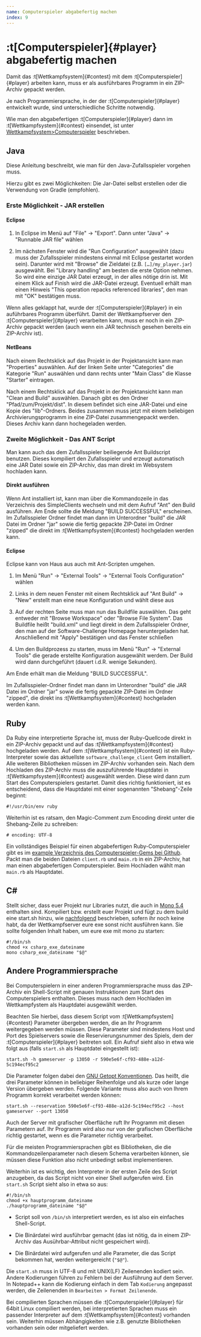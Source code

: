 ```yaml
---
name: Computerspieler abgabefertig machen
index: 9
---
```


# :t[Computerspieler]{#player} abgabefertig machen

Damit das :t[Wettkampfsystem]{#contest} mit dem :t[Computerspieler]{#player} arbeiten kann,
muss er als ausführbares Programm in ein ZIP-Archiv gepackt werden.

Je nach Programmiersprache, in der der :t[Computerspieler]{#player} entwickelt wurde,
sind unterschiedliche Schritte notwendig.

Wie man den abgabefertigen :t[Computerspieler]{#player} dann im :t[Wettkampfsystem]{#contest} einsendet,
ist unter [Wettkampfsystem>Computerspieler](/glossary/contest#computerspieler) beschrieben.

## Java

Diese Anleitung beschreibt, wie man für den Java-Zufallsspieler vorgehen muss.

Hierzu gibt es zwei Möglichkeiten: 
Die Jar-Datei selbst erstellen oder die Verwendung von Gradle (empfohlen).

### Erste Möglichkeit - JAR erstellen

#### Eclipse

1.  In Eclipse im Menü auf "File" → "Export". Dann unter "Java" →
    "Runnable JAR file" wählen

2.  Im nächsten Fenster wird die "Run Configuration" ausgewählt (dazu
    muss der Zufallsspieler mindestens einmal mit Eclipse gestartet worden
    sein). Darunter wird mit "Browse" die Zieldatei (z.B.
    `[…​]/my_player.jar`) ausgewählt. Bei "Library handling" am besten
    die erste Option nehmen. So wird eine einzige JAR Datei erzeugt, in
    der alles nötige drin ist. Mit einem Klick auf Finish wird die
    JAR-Datei erzeugt. Eventuell erhält man einen Hinweis "This
    operation repacks referenced libraries", den man mit "OK" bestätigen
    muss.

Wenn alles geklappt hat, wurde der :t[Computerspieler]{#player} in ein auführbares
Programm überführt. Damit der Wettkampfserver den :t[Computerspieler]{#player} verarbeiten
kann, muss er noch in ein ZIP-Archiv gepackt werden (auch wenn ein JAR
technisch gesehen bereits ein ZIP-Archiv ist).

#### NetBeans

Nach einem Rechtsklick auf das Projekt in der Projektansicht kann man
"Properties" auswählen. Auf der linken Seite unter "Categories" die
Kategorie "Run" auswählen und dann rechts unter "Main Class" die Klasse
"Starter" eintragen.

Nach einem Rechtsklick auf das Projekt in der Projektansicht kann man
"Clean and Build" auswählen. Danach gibt es den Ordner
"Pfad/zum/Projekt/dist". In diesem befindet sich eine JAR-Datei und eine
Kopie des "lib"-Ordners. Beides zusammen muss jetzt mit einem beliebigen
Archivierungsprogramm in eine ZIP-Datei zusammengepackt werden. Dieses
Archiv kann dann hochegeladen werden.

### Zweite Möglichkeit - Das ANT Script

Man kann auch das dem Zufallsspieler beiliegende Ant Buildscript benutzen.
Dieses kompiliert den Zufallsspieler und erzeugt automatisch eine JAR
Datei sowie ein ZIP-Archiv, das man direkt im Websystem hochladen kann.

#### Direkt ausführen

Wenn Ant installiert ist, kann man über die Kommandozeile in das
Verzeichnis des SimpleClients wechseln und mit dem Aufruf "Ant" den
Build ausführen. Am Ende sollte die Meldung "BUILD SUCCESSFUL"
erscheinen. Im Zufallsspieler Ordner findet man dann im Unterordner
"build" die JAR Datei im Ordner "jar" sowie die fertig gepackte
ZIP-Datei im Ordner "zipped" die direkt im :t[Wettkampfsystem]{#contest} hochgeladen
werden kann.

#### Eclipse

Eclipse kann von Haus aus auch mit Ant-Scripten umgehen.

1.  Im Menü "Run" → "External Tools" → "External Tools Configuration"
    wählen

2.  Links in dem neuen Fenster mit einem Rechtsklick auf "Ant Build" →
    "New" erstellt man eine neue Konfiguration und wählt diese aus

3.  Auf der rechten Seite muss man nun das Buildfile auswählen. Das geht
    entweder mit "Browse Workspace" oder "Browse File System". Das
    Buildfile heißt "build.xml" und liegt direkt in dem Zufallsspieler
    Ordner, den man auf der Software-Challenge Homepage heruntergeladen
    hat. Anschließend mit "Apply" bestätigen und das Fenster schließen

4.  Um den Buildprozess zu starten, muss im Menü "Run" → "External
    Tools" die gerade erstellte Konfiguration ausgewählt werdem. Der
    Build wird dann durchgeführt (dauert i.d.R. wenige Sekunden).

Am Ende erhält man die Meldung "BUILD SUCCESSFUL".

Im Zufallsspieler-Ordner findet man dann im Unterordner "build" die JAR
Datei im Ordner "jar" sowie die fertig gepackte ZIP-Datei im Ordner
"zipped", die direkt ins :t[Wettkampfsystem]{#contest} hochgeladen werden kann.

## Ruby

Da Ruby eine interpretierte Sprache ist, muss der Ruby-Quellcode direkt
in ein ZIP-Archiv gepackt und auf das :t[Wettkampfsystem]{#contest} hochgeladen
werden. Auf dem :t[Wettkampfsystem]{#contest} ist ein Ruby-Interpreter sowie das
aktuellste `software_challenge_client` Gem installiert. Alle weiteren
Bibliotheken müssen im ZIP-Archiv vorhanden sein. Nach dem Hochladen des
ZIP-Archiv muss die auszuführende Hauptdatei in :t[Wettkampfsystem]{#contest}
ausgewählt werden. Diese wird dann zum Start des Computerspielers
gestartet. Damit dies richtig funktioniert, ist es entscheidend, dass
die Hauptdatei mit einer sogenannten "Shebang"-Zeile beginnt:

    #!/usr/bin/env ruby

Weiterhin ist es ratsam, den Magic-Comment zum Encoding direkt unter die
Shebang-Zeile zu schreiben:

    # encoding: UTF-8

Ein vollständiges Beispiel für einen abgabefertigen Ruby-Computerspieler
gibt es im [example Verzeichnis des Computerspieler-Gems bei
Github](https://github.com/software-challenge/client-ruby/tree/main/example).
Packt man die beiden Dateien `client.rb` und `main.rb` in ein
ZIP-Archiv, hat man einen abgabefertigen Computerspieler. Beim Hochladen
wählt man `main.rb` als Hauptdatei.

## C#

Stellt sicher, dass euer Projekt nur Libraries nutzt, die auch in [Mono
5.4](#ausfuehrungsumgebungen) enthalten sind. Kompiliert bzw. erstellt
euer Projekt und fügt zu dem build eine start.sh hinzu, wie
[nachfolgend](#andere-sprache) beschrieben, sofern ihr noch keine habt,
da der Wettkampfserver eure exe sonst nicht ausführen kann. Sie sollte
folgenden Inhalt haben, um eure exe mit mono zu starten:

    #!/bin/sh
    chmod +x csharp_exe_dateiname
    mono csharp_exe_dateiname "$@"

## Andere Programmiersprache

Bei Computerspielern in einer anderen Programmiersprache muss das
ZIP-Archiv ein Shell-Script mit genauen Instruktionen zum Start des
Computerspielers enthalten. Dieses muss nach dem Hochladen im
Wettkampfystem als Hauptdatei ausgewählt werden.

Beachten Sie hierbei, dass diesem Script vom :t[Wettkampfsystem]{#contest} Parameter
übergeben werden, die an Ihr Programm weitergegeben werden müssen. Diese
Parameter sind mindestens Host und Port des Spielservers sowie die
Reservierungsnummer des Spiels, dem der :t[Computerspieler]{#player} beitreten soll.
Ein Aufruf sieht also in etwa wie folgt aus (falls `start.sh` als
Hauptdatei eingestellt ist):

    start.sh -h gameserver -p 13050 -r 590e5e6f-cf93-488e-a12d-5c194ecf95c2

Die Parameter folgen dabei den [GNU Getopt
Konventionen](https://www.gnu.org/software/libc/manual/html_node/Argument-Syntax.html#Argument-Syntax).
Das heißt, die drei Parameter können in beliebiger Reihenfolge und als
kurze oder lange Version übergeben werden. Folgende Variante muss also
auch von Ihrem Programm korrekt verarbeitet werden können:

    start.sh --reservation 590e5e6f-cf93-488e-a12d-5c194ecf95c2 --host gameserver --port 13050

Auch der Server mit grafischer Oberfläche ruft Ihr Programm mit diesen
Parametern auf. Ihr Programm wird also nur von der grafischen Oberfläche
richtig gestartet, wenn es die Parameter richtig verarbeitet.

Für die meisten Programmiersprachen gibt es Bibliotheken, die die
Kommandozeilenparameter nach diesem Schema verarbeiten können, sie
müssen diese Funktion also nicht unbedingt selbst implementieren.

Weiterhin ist es wichtig, den Interpreter in der ersten Zeile des Script
anzugeben, da das Script nicht von einer Shell aufgerufen wird. Ein
`start.sh` Script sieht also in etwa so aus:

    #!/bin/sh
    chmod +x hauptprogramm_dateiname
    ./hauptprogramm_dateiname "$@"

-   Script soll von `/bin/sh` interpretiert werden, es ist also ein
    einfaches Shell-Script.

-   Die Binärdatei wird ausführbar gemacht (das ist nötig, da in einem
    ZIP-Archiv das Ausührbar-Attribut nicht gespeichert wird).

-   Die Binärdatei wird aufgerufen und alle Parameter, die das Script
    bekommen hat, werden weitergereicht (`"$@"`).

Die `start.sh` muss in UTF-8 und mit UNIX(LF) Zeilenenden kodiert sein.
Andere Kodierungen führen zu Fehlern bei der Ausführung auf dem Server.
In Notepad++ kann die Kodierung einfach in dem Tab `Kodierung` angepasst
werden, die Zeilenenden in `Bearbeiten > Format Zeilenende`.

Bei compilierten Sprachen müssen die :t[Computerspieler]{#player} für 64bit Linux
compiliert werden, bei interpretierten Sprachen muss ein passender
Interpreter auf dem :t[Wettkampfsystem]{#contest} vorhanden sein. Weiterhin müssen
Abhängigkeiten wie z.B. genutzte Bibliotheken vorhanden sein oder
mitgeliefert werden.
